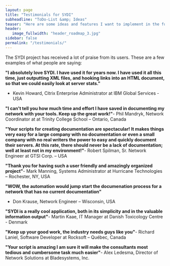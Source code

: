 ```yaml
---
layout: page
title: "Testimonials for SYDI"
subheadline: "ToDo-List &amp; Ideas"
teaser: "Here are some ideas and features I want to implement in the future."
header:
   image_fullwidth: "header_roadmap_3.jpg"
sidebar: false
permalink: "/testimonials/"
---
```


The SYDI project has received a lot of praise from its users. These are a few examples of what people are saying:

<strong>"I absolutely love SYDI. I have used it for years now. I have used it all this time, just outputting XML files, and hooking links into an HTML document, so that we could easily look at server stats."</strong>
- Kevin Howard, Citrix Enterprise Administrator at IBM Global Services - USA

<strong>"I can't tell you how much time and effort I have saved in documenting my network with your tools. Keep up the great work!"</strong>- Phil Mandryk, Network Coordinator at at Trinity College School – Ontario, Canada

<strong>"Your scripts for creating documentation are spectacular! It makes things very easy for a large company with no documentation or even a small company with no real writers the power to easy and quickly document their servers. At this rate, there should never be a lack of documentation; well at least not in my environment!"</strong>- Robert Spilman, Sr. Network Engineer at GTSI Corp. – USA

<strong>"Thank you for having such a user friendly and amazingly organized project"</strong>- Mark Manning, Systems Administrator at Hurricane Technologies – Rochester, NY, USA

<strong>"WOW, the automation would jump start the documenation process for a network that has no current documentation"</strong>
- Don Krause, Network Engineer – Wisconsin, USA

<strong>"SYDI is a really cool application, both in its simplicity and in the valuable information output"</strong>- Martin Kaae, IT Manager at Danish Toxicology Centre - Denmark

<strong>"Keep up your good work, the industry needs guys like you"</strong>- Richard Laniel, Software Developer at Rocksoft – Québec, Canada

<strong>"Your script is amazing I am sure it will make the consultants most tedious and cumbersome task much easier"</strong>- Alex Ledesma, Director of Network Solutions at Bladesystems, Inc.
